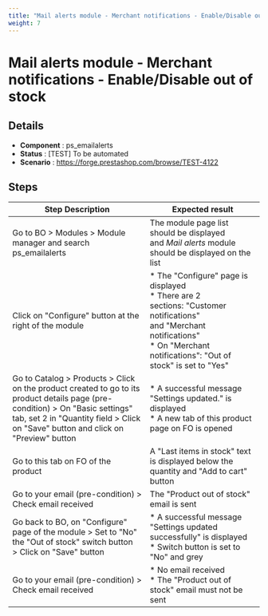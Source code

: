```yaml
---
title: "Mail alerts module - Merchant notifications - Enable/Disable out of stock"
weight: 7
---
```


# Mail alerts module - Merchant notifications - Enable/Disable out of stock
## Details
* **Component** : ps_emailalerts
* **Status** : [TEST] To be automated
* **Scenario** : https://forge.prestashop.com/browse/TEST-4122

## Steps
| Step Description | Expected result |
| ----- | ----- |
| Go to BO > Modules > Module manager and search ps_emailalerts | The module page list should be displayed and *Mail alerts* module should be displayed on the list |
| Click on "Configure" button at the right of the module | * The "Configure" page is displayed<br> * There are 2 sections: "Customer notifications" and "Merchant notifications"<br> * On "Merchant notifications": "Out of stock" is set to "Yes" |
| Go to Catalog > Products > Click on the product created to go to its product details page (pre-condition) > On "Basic settings" tab, set 2 in "Quantity field > Click on "Save" button and click on "Preview" button | * A successful message "Settings updated." is displayed<br> * A new tab of this product page on FO is opened |
| Go to this tab on FO of the product | A "Last items in stock" text is displayed below the quantity and "Add to cart" button |
| Go to your email (pre-condition) > Check email received | The "Product out of stock" email is sent |
| Go back to BO, on "Configure" page of the module > Set to "No" the "Out of stock" switch button > Click on "Save" button | * A successful message "Settings updated successfully" is displayed<br> * Switch button is set to "No" and grey |
| Go to your email (pre-condition) > Check email received | * No email received<br> * The "Product out of stock" email must not be sent |
